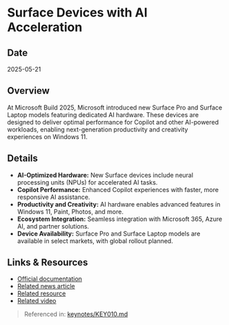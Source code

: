 # Surface Devices with AI Acceleration

## Date
2025-05-21

## Overview
At Microsoft Build 2025, Microsoft introduced new Surface Pro and Surface Laptop models featuring dedicated AI hardware. These devices are designed to deliver optimal performance for Copilot and other AI-powered workloads, enabling next-generation productivity and creativity experiences on Windows 11.

## Details
- **AI-Optimized Hardware:** New Surface devices include neural processing units (NPUs) for accelerated AI tasks.
- **Copilot Performance:** Enhanced Copilot experiences with faster, more responsive AI assistance.
- **Productivity and Creativity:** AI hardware enables advanced features in Windows 11, Paint, Photos, and more.
- **Ecosystem Integration:** Seamless integration with Microsoft 365, Azure AI, and partner solutions.
- **Device Availability:** Surface Pro and Surface Laptop models are available in select markets, with global rollout planned.

## Links & Resources
- [Official documentation](https://www.microsoft.com/surface/devices/surface-pro)
- [Related news article](https://news.microsoft.com/build2025/)
- [Related resource](../resources/surface.md)
- [Related video](https://build.microsoft.com/en-US/ondemand/surface-devices-ai)

> Referenced in: [keynotes/KEY010.md](../keynotes/KEY010.md)
